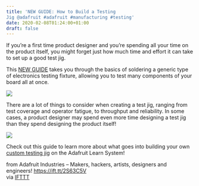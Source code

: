 ```yaml
---
title: 'NEW GUIDE: How to Build a Testing
Jig @adafruit #adafruit #manufacturing #testing'
date: 2020-02-08T01:24:00+01:00
draft: false
---
```


If you’re a first time product designer and you’re spending all your time on the product itself, you might forget just how much time and effort it can take to set up a good test jig.

This [NEW GUIDE](https://learn.adafruit.com/how-to-build-a-testing-fixture) takes you through the basics of soldering a generic type of electronics testing fixture, allowing you to test many components of your board all at once.

![](https://cdn-blog.adafruit.com/uploads/2020/02/IMG_1917.2019-12-27-16_45_57.gif)

There are a lot of things to consider when creating a test jig, ranging from test coverage and operator fatigue, to throughput and reliability. In some cases, a product designer may spend even more time designing a test jig than they spend designing the product itself!

![](https://cdn-blog.adafruit.com/uploads/2020/02/testing-gif2.2020-01-31-12_32_58.gif)

Check out this guide to learn more about what goes into building your own [custom testing jig](https://learn.adafruit.com/how-to-build-a-testing-fixture) on the Adafruit Learn System!

  
  
from Adafruit Industries – Makers, hackers, artists, designers and engineers! https://ift.tt/2S63C5V  
via [IFTTT](https://ifttt.com/?ref=da&site=blogger)